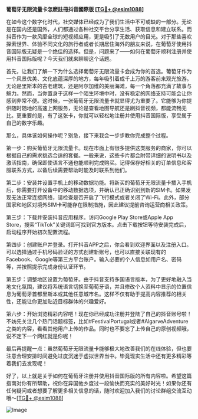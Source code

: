 **葡萄牙无限流量卡怎麽註冊抖音國際版 [[TG💪+ @esim1088](https://t.me/s/esim1088)]**

在如今这个数字化时代，社交媒体已经成为了我们生活中不可或缺的一部分。无论是在国内还是国外，人们都通过各种社交平台分享生活、获取信息和建立联系。而抖音作为一款风靡全球的短视频应用，更是吸引了无数用户的目光。对于那些喜欢探索世界、体验不同文化的旅行者或者长期居住海外的朋友来说，在葡萄牙使用抖音国际版无疑是一个绝佳的选择。但是，问题来了——如何在葡萄牙顺利注册并使用抖音国际版呢？今天我们就来聊聊这个话题。

首先，让我们了解一下为什么选择葡萄牙无限流量卡会成为你的首选。葡萄牙作为一个风景优美、文化底蕴深厚的地方，每年吸引着成千上万的游客前来观光旅游。无论是里斯本的古老建筑，还是阿尔加维的美丽海滩，每一个角落都充满了故事与魅力。然而，当你置身于这样一个陌生环境中时，没有稳定的网络支持可能会让你感到非常不便。这时候，一张葡萄牙无限流量卡就显得尤为重要了。它能够为你提供随时随地的高速上网服务，无论是查看地图导航还是刷抖音视频，都能流畅无比。更重要的是，有了这张卡，你就可以轻松地注册并使用抖音国际版，享受属于自己的数字乐趣。

那么，具体该如何操作呢？别急，接下来我会一步步教你完成整个过程。

第一步：购买葡萄牙无限流量卡。现在市面上有很多提供这类服务的商家，你可以根据自己的需求挑选合适的套餐。一般来说，这些卡片都会附带详细的说明书以及激活指南，确保即使语言不通也能顺利完成购买。记得保存好相关的订单信息和客服联系方式，以备后续需要帮助时能及时联系到他们。

第二步：安装并设置手机上的移动数据功能。将新买的葡萄牙无限流量卡插入手机后，你需要打开设备中的移动数据选项，并确认已正确识别到新的SIM卡。如果发现无法正常连接网络，请检查是否开启了飞行模式或者关闭了Wi-Fi。此外，部分国家和地区对境外SIM卡可能存在限制措施，因此建议提前咨询运营商相关政策。

第三步：下载并安装抖音应用程序。访问Google Play Store或Apple App Store，搜索“TikTok”关键词即可找到官方版本。点击下载按钮等待安装完成后，启动程序开始初次配置流程。

第四步：创建账户并登录。打开抖音APP之后，你会看到欢迎界面以及注册入口。可以选择通过手机号码验证的方式创建新账号，也可以直接关联现有的Facebook、Google等第三方平台账户。输入必要的个人信息如用户名、密码等，并按照提示完成身份认证环节。

第五步：调整地区设置为葡萄牙。由于抖音支持多国语言版本，为了更好地融入当地文化氛围，建议将系统语言切换至葡萄牙语，并且修改个人资料中显示的位置信息为葡萄牙首都里斯本或其他任意城市名。这样不仅有助于提高内容推荐的相关性，还能让你更加贴近目标群体的兴趣爱好。

第六步：开始浏览精彩内容吧！现在你已经成功注册并登陆了自己的抖音账号啦！不妨先关注几个热门话题标签，比如#FestivalPortugal或者#AlgarveAdventure之类的内容，看看其他用户上传的作品。同时也不要忘了上传自己的原创视频哦，说不定下一个网红就是你呢！

最后再提醒一点：虽然葡萄牙无限流量卡能够极大地改善我们的在线体验，但也要注意合理安排时间避免过度沉迷于虚拟世界当中。毕竟现实生活中还有更多精彩等着我们去发现呢！

好了，以上就是关于如何在葡萄牙注册并使用抖音国际版的所有内容啦。希望这篇指南对你有所帮助，祝你在异国他乡度过一段愉快而充实的美好时光！如果你还有任何疑问或者想要了解更多相关信息的话，随时欢迎加入我们的讨论群组交流互动哦～[[TG💪+ @esim1088](https://t.me/s/esim1088)] 

![Image](https://i.postimg.cc/4NQfJmqS/Snipaste-2025-05-13-00-14-12.png)
